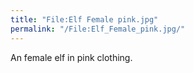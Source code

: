 ```yaml
---
title: "File:Elf Female pink.jpg"
permalink: "/File:Elf_Female_pink.jpg/"
---
```


An female elf in pink clothing.